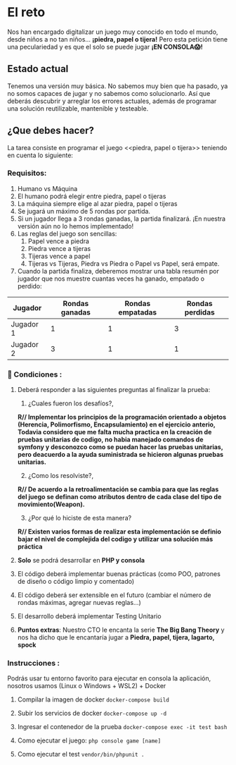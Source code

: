    # El reto

   Nos han encargado digitalizar un juego muy conocido en todo el mundo, desde niños a no tan niños… **¡piedra, papel o 
   tijera!** Pero esta petición tiene una peculariedad y es que el solo se puede jugar **¡EN CONSOLA😱!**

   ## Estado actual
   Tenemos una versión muy básica. No sabemos muy bien que ha pasado, ya no somos capaces de jugar y no sabemos como
   solucionarlo. Así que deberás descubrir y arreglar los errores actuales, además de programar una solución
   reutilizable, mantenible y testeable.

   ## ¿Que debes hacer?

   La tarea consiste en programar el juego <<piedra, papel o tijera>> teniendo en cuenta lo siguiente:

   ### Requisitos:

   1. Humano vs Máquina 
   2. El humano podrá elegir entre piedra, papel o tijeras 
   3. La máquina siempre elige al azar piedra, papel o tijeras 
   4. Se jugará un máximo de 5 rondas por partida. 
   5. Si un jugador llega a 3 rondas ganadas, la partida finalizará. ¡En nuestra versión aún no lo hemos implementado!
   6. Las reglas del juego son sencillas:
      1. Papel vence a piedra 
      2. Piedra vence a tijeras 
      3. Tijeras vence a papel 
      4. Tijeras vs Tijeras, Piedra vs Piedra o Papel vs Papel, será empate.
   7. Cuando la partida finaliza, deberemos mostrar una tabla resumén por jugador que nos muestre cuantas veces ha ganado, empatado o perdido:

   | Jugador   | Rondas ganadas | Rondas empatadas | Rondas perdidas |
   |-----------|----------------|------------------|-----------------|
   | Jugador 1 | 1              | 1                | 3               |
   | Jugador 2 | 3              | 1                | 1               |

   ### 🚩 Condiciones :

   1. Deberá responder a las siguientes preguntas al finalizar la prueba:
      1. ¿Cuales fueron los desafíos?,


      **R// Implementar los principios de la programación orientado a objetos (Herencia, Polimorfismo, Encapsulamiento) en el ejercicio anterio, Todavia considero que me falta mucha practica en la creación de pruebas unitarias de codigo, no habia manejado comandos de symfony y desconozco como se puedan hacer las pruebas unitarias, pero deacuerdo a la ayuda suministrada se hicieron algunas pruebas unitarias.**

      2. ¿Como los resolviste?, 


      **R// De acuerdo a la retroalimentación se cambia para que las reglas del juego se definan como atributos dentro de cada clase del tipo de movimiento(Weapon).**

      3. ¿Por qué lo hiciste de esta manera? 


      **R// Existen varios formas de realizar esta implementación se definio bajar el nivel de complejida del codigo y utilizar una solución más práctica**

   2. **Solo** se podrá desarrollar en **PHP y consola** 
   3. El código deberá implementar buenas prácticas (como POO, patrones de diseño o código limpio y comentado)
   4. El código deberá ser extensible en el futuro (cambiar el número de rondas máximas, agregar nuevas reglas…)
   5. El desarrollo deberá implementar Testing Unitario
   6. **Puntos extras**: Nuestro CTO le encanta la serie **The Big Bang Theory** y nos ha dicho que le encantaría 
   jugar a **Piedra, papel, tijera, lagarto, spock**  

   ### Instrucciones :
   Podrás usar tu entorno favorito para ejecutar en consola la aplicación, nosotros usamos (Linux o Windows + WSL2) + Docker

   1. Compilar la imagen de docker `docker-compose build`
   2. Subir los servicios de docker `docker-compose up -d`
   3. Ingresar el contenedor de la prueba `docker-compose exec -it test bash`
   
   4. Como ejecutar el juego: ``php console game [name]``
   5. Como ejecutar el test ``vendor/bin/phpunit .``